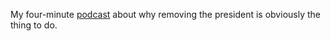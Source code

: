 My four-minute <a href="http://scripting.com/2019/12/04/employeeStealsYouFireTheirAssItsWhatYouDo.m4a">podcast</a> about why removing the president is obviously the thing to do. 
